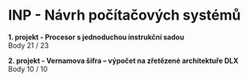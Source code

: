 # INP - Návrh počítačových systémů

**1. projekt - Procesor s jednoduchou instrukční sadou**  
  Body 21 / 23

**2. projekt  - Vernamova šifra – výpočet na zřetězené architektuře DLX**  
  Body 10 / 10

